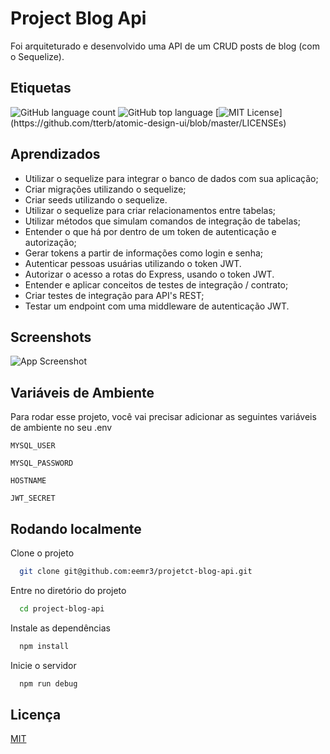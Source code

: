 
# Project Blog Api

Foi arquiteturado e desenvolvido uma API de um CRUD posts de blog (com o Sequelize).


## Etiquetas

![GitHub language count](https://img.shields.io/github/languages/count/eemr3/projetct-blog-api)
![GitHub top language](https://img.shields.io/github/languages/top/eemr3/projetct-blog-api)
[![MIT License](https://img.shields.io/apm/l/atomic-design-ui.svg?)](https://github.com/tterb/atomic-design-ui/blob/master/LICENSEs)



## Aprendizados

- Utilizar o sequelize para integrar o banco de dados com sua aplicação;
- Criar migrações utilizando o sequelize;
- Criar seeds utilizando o sequelize.
- Utilizar o sequelize para criar relacionamentos entre tabelas;
- Utilizar métodos que simulam comandos de integração de tabelas;
- Entender o que há por dentro de um token de autenticação e autorização;
- Gerar tokens a partir de informações como login e senha;
- Autenticar pessoas usuárias utilizando o token JWT.
- Autorizar o acesso a rotas do Express, usando o token JWT.
- Entender e aplicar conceitos de testes de integração / contrato;
- Criar testes de integração para API's REST;
- Testar um endpoint com uma middleware de autenticação JWT.


## Screenshots

![App Screenshot](https://user-images.githubusercontent.com/42968718/164105282-fb489fef-cecf-49fa-bc2d-c7d7c1512fd5.jpeg)


## Variáveis de Ambiente

Para rodar esse projeto, você vai precisar adicionar as seguintes variáveis de ambiente no seu .env

`MYSQL_USER`

`MYSQL_PASSWORD`

`HOSTNAME`

`JWT_SECRET`



## Rodando localmente

Clone o projeto

```bash
  git clone git@github.com:eemr3/projetct-blog-api.git
```

Entre no diretório do projeto

```bash
  cd project-blog-api
```

Instale as dependências

```bash
  npm install
```

Inicie o servidor

```bash
  npm run debug
```


## Licença

[MIT](https://choosealicense.com/licenses/mit/)


